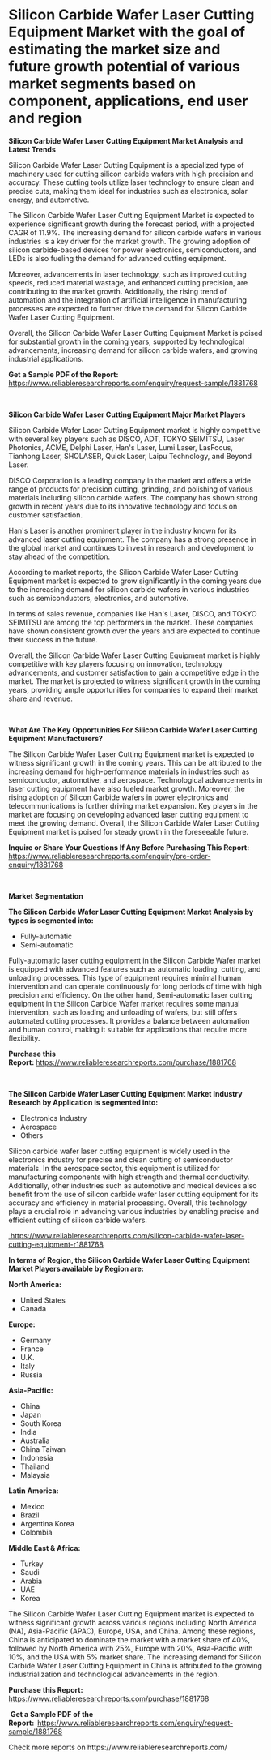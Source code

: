 <p><h1>Silicon Carbide Wafer Laser Cutting Equipment Market with the goal of estimating the market size and future growth potential of various market segments based on component, applications, end user and region</h1></p><p><strong>Silicon Carbide Wafer Laser Cutting Equipment Market Analysis and Latest Trends</strong></p>
<p><p>Silicon Carbide Wafer Laser Cutting Equipment is a specialized type of machinery used for cutting silicon carbide wafers with high precision and accuracy. These cutting tools utilize laser technology to ensure clean and precise cuts, making them ideal for industries such as electronics, solar energy, and automotive.</p><p>The Silicon Carbide Wafer Laser Cutting Equipment Market is expected to experience significant growth during the forecast period, with a projected CAGR of 11.9%. The increasing demand for silicon carbide wafers in various industries is a key driver for the market growth. The growing adoption of silicon carbide-based devices for power electronics, semiconductors, and LEDs is also fueling the demand for advanced cutting equipment.</p><p>Moreover, advancements in laser technology, such as improved cutting speeds, reduced material wastage, and enhanced cutting precision, are contributing to the market growth. Additionally, the rising trend of automation and the integration of artificial intelligence in manufacturing processes are expected to further drive the demand for Silicon Carbide Wafer Laser Cutting Equipment.</p><p>Overall, the Silicon Carbide Wafer Laser Cutting Equipment Market is poised for substantial growth in the coming years, supported by technological advancements, increasing demand for silicon carbide wafers, and growing industrial applications.</p></p>
<p><strong>Get a Sample PDF of the Report:&nbsp;</strong> <a href="https://www.reliableresearchreports.com/enquiry/request-sample/1881768">https://www.reliableresearchreports.com/enquiry/request-sample/1881768</a></p>
<p>&nbsp;</p>
<p><strong>Silicon Carbide Wafer Laser Cutting Equipment Major Market Players</strong></p>
<p><p>Silicon Carbide Wafer Laser Cutting Equipment market is highly competitive with several key players such as DISCO, ADT, TOKYO SEIMITSU, Laser Photonics, ACME, Delphi Laser, Han's Laser, Lumi Laser, LasFocus, Tianhong Laser, SHOLASER, Quick Laser, Laipu Technology, and Beyond Laser. </p><p>DISCO Corporation is a leading company in the market and offers a wide range of products for precision cutting, grinding, and polishing of various materials including silicon carbide wafers. The company has shown strong growth in recent years due to its innovative technology and focus on customer satisfaction.</p><p>Han's Laser is another prominent player in the industry known for its advanced laser cutting equipment. The company has a strong presence in the global market and continues to invest in research and development to stay ahead of the competition.</p><p>According to market reports, the Silicon Carbide Wafer Laser Cutting Equipment market is expected to grow significantly in the coming years due to the increasing demand for silicon carbide wafers in various industries such as semiconductors, electronics, and automotive.</p><p>In terms of sales revenue, companies like Han's Laser, DISCO, and TOKYO SEIMITSU are among the top performers in the market. These companies have shown consistent growth over the years and are expected to continue their success in the future.</p><p>Overall, the Silicon Carbide Wafer Laser Cutting Equipment market is highly competitive with key players focusing on innovation, technology advancements, and customer satisfaction to gain a competitive edge in the market. The market is projected to witness significant growth in the coming years, providing ample opportunities for companies to expand their market share and revenue.</p></p>
<p>&nbsp;</p>
<p><strong>What Are The Key Opportunities For Silicon Carbide Wafer Laser Cutting Equipment Manufacturers?</strong></p>
<p><p>The Silicon Carbide Wafer Laser Cutting Equipment market is expected to witness significant growth in the coming years. This can be attributed to the increasing demand for high-performance materials in industries such as semiconductor, automotive, and aerospace. Technological advancements in laser cutting equipment have also fueled market growth. Moreover, the rising adoption of Silicon Carbide wafers in power electronics and telecommunications is further driving market expansion. Key players in the market are focusing on developing advanced laser cutting equipment to meet the growing demand. Overall, the Silicon Carbide Wafer Laser Cutting Equipment market is poised for steady growth in the foreseeable future.</p></p>
<p><strong>Inquire or Share Your Questions If Any Before Purchasing This Report:</strong> <a href="https://www.reliableresearchreports.com/enquiry/pre-order-enquiry/1881768">https://www.reliableresearchreports.com/enquiry/pre-order-enquiry/1881768</a></p>
<p>&nbsp;</p>
<p><strong>Market Segmentation</strong></p>
<p><strong>The Silicon Carbide Wafer Laser Cutting Equipment Market Analysis by types is segmented into:</strong></p>
<p><ul><li>Fully-automatic</li><li>Semi-automatic</li></ul></p>
<p><p>Fully-automatic laser cutting equipment in the Silicon Carbide Wafer market is equipped with advanced features such as automatic loading, cutting, and unloading processes. This type of equipment requires minimal human intervention and can operate continuously for long periods of time with high precision and efficiency. On the other hand, Semi-automatic laser cutting equipment in the Silicon Carbide Wafer market requires some manual intervention, such as loading and unloading of wafers, but still offers automated cutting processes. It provides a balance between automation and human control, making it suitable for applications that require more flexibility.</p></p>
<p><strong>Purchase this Report:&nbsp;</strong><a href="https://www.reliableresearchreports.com/purchase/1881768">https://www.reliableresearchreports.com/purchase/1881768</a></p>
<p>&nbsp;</p>
<p><strong>The Silicon Carbide Wafer Laser Cutting Equipment Market Industry Research by Application is segmented into:</strong></p>
<p><ul><li>Electronics Industry</li><li>Aerospace</li><li>Others</li></ul></p>
<p><p>Silicon carbide wafer laser cutting equipment is widely used in the electronics industry for precise and clean cutting of semiconductor materials. In the aerospace sector, this equipment is utilized for manufacturing components with high strength and thermal conductivity. Additionally, other industries such as automotive and medical devices also benefit from the use of silicon carbide wafer laser cutting equipment for its accuracy and efficiency in material processing. Overall, this technology plays a crucial role in advancing various industries by enabling precise and efficient cutting of silicon carbide wafers.</p></p>
<p><a href="https://www.reliableresearchreports.com/silicon-carbide-wafer-laser-cutting-equipment-r1881768">&nbsp;https://www.reliableresearchreports.com/silicon-carbide-wafer-laser-cutting-equipment-r1881768</a></p>
<p><strong>In terms of Region, the Silicon Carbide Wafer Laser Cutting Equipment Market Players available by Region are:</strong></p>
<p>
    <p> <strong> North America: </strong>
        <ul>
            <li>United States</li>
            <li>Canada</li>
        </ul>
        </p> 
    <p> <strong> Europe: </strong>
        <ul>
            <li>Germany</li>
            <li>France</li>
            <li>U.K.</li>
            <li>Italy</li>
            <li>Russia</li>
        </ul>
        </p> 
    <p> <strong> Asia-Pacific: </strong>
        <ul>
            <li>China</li>
            <li>Japan</li>
            <li>South Korea</li>
            <li>India</li>
            <li>Australia</li>
            <li>China Taiwan</li>
            <li>Indonesia</li>
            <li>Thailand</li>
            <li>Malaysia</li>
        </ul>
        </p> 
    <p> <strong> Latin America: </strong>
        <ul>
            <li>Mexico</li>
            <li>Brazil</li>
            <li>Argentina Korea</li>
            <li>Colombia</li>
        </ul>
        </p> 
    <p> <strong> Middle East & Africa: </strong>
        <ul>
            <li>Turkey</li>
            <li>Saudi</li>
            <li>Arabia</li>
            <li>UAE</li>
            <li>Korea</li>
        </ul>
    </p>
    </p>
<p><p>The Silicon Carbide Wafer Laser Cutting Equipment market is expected to witness significant growth across various regions including North America (NA), Asia-Pacific (APAC), Europe, USA, and China. Among these regions, China is anticipated to dominate the market with a market share of 40%, followed by North America with 25%, Europe with 20%, Asia-Pacific with 10%, and the USA with 5% market share. The increasing demand for Silicon Carbide Wafer Laser Cutting Equipment in China is attributed to the growing industrialization and technological advancements in the region.</p></p>
<p><strong>Purchase this Report: </strong><a href="https://www.reliableresearchreports.com/purchase/1881768">https://www.reliableresearchreports.com/purchase/1881768</a></p>
<p>&nbsp;<strong>Get a Sample PDF of the Report:&nbsp;&nbsp;</strong><a href="https://www.reliableresearchreports.com/enquiry/request-sample/1881768">https://www.reliableresearchreports.com/enquiry/request-sample/1881768</a></p>
<p><strong></strong></p>
<p>Check more reports on https://www.reliableresearchreports.com/</p>